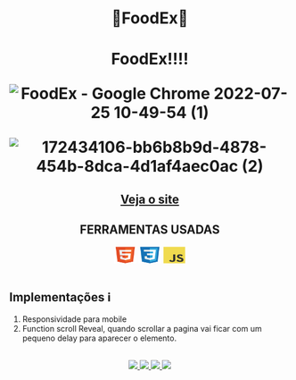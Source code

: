 # <div align="center">📌FoodEx📌 </div>
<h1 align="center">FoodEx!!!!

![FoodEx - Google Chrome 2022-07-25 10-49-54 (1)](https://user-images.githubusercontent.com/97768716/180794676-8f994a29-9ab1-4006-9a08-24d774defbf0.gif)

  ![172434106-bb6b8b9d-4878-454b-8dca-4d1af4aec0ac (2)](https://user-images.githubusercontent.com/97768716/180794727-7826c666-d724-458c-b979-07debccf834b.png)



<h2 align="center">
  <a href="https://food-ex-nine.vercel.app/" target="_blank"> Veja o site </a>
</h2>
  


<h2 align="center"> FERRAMENTAS USADAS </h2>
 

<div align="center" style="display: inline_block">
  <img align="center" alt="Rafa-HTML" height="30" width="40" src="https://raw.githubusercontent.com/devicons/devicon/master/icons/html5/html5-original.svg">
  <img align="center" alt="Rafa-CSS" height="30" width="40" src="https://raw.githubusercontent.com/devicons/devicon/master/icons/css3/css3-original.svg">
  <img align="center" alt="Rafa-JS" height="30" width="40" src="https://raw.githubusercontent.com/devicons/devicon/master/icons/javascript/javascript-original.svg">
 
</div>
<br>
  
  ## Implementações :information_source:
1. Responsividade para mobile
2. Function scroll Reveal, quando scrollar a pagina vai ficar com um pequeno delay para aparecer o elemento.

<div align="center" style="display:inline_block"> <br> 
  
  
  <a href="https://www.instagram.com/gabriel_furtado2002/" target="_blank">
    <img src="https://img.shields.io/badge/-Instagram-%23E4405F?style=for-the-badge&logo=instagram&logoColor=white" 
  </a>
 	
 <a href="https://discord.gg/wagxzStdcR" target="_blank">
   <img src="https://img.shields.io/badge/Discord-7289DA?style=for-the-badge&logo=discord&logoColor=white" 
  </a>
  
  <a href = "mailto:gs294860@gmail.com" target="_blank">
    <img src="https://img.shields.io/badge/-Gmail-%23333?style=for-the-badge&logo=gmail&logoColor=white" 
  </a>
  
  <a href="https://www.linkedin.com/in/gabriel-furtado-847aa7225/" target="_blank">
    <img src="https://img.shields.io/badge/-LinkedIn-%230077B5?style=for-the-badge&logo=linkedin&logoColor=white">
  </a> 
  
  </div>



